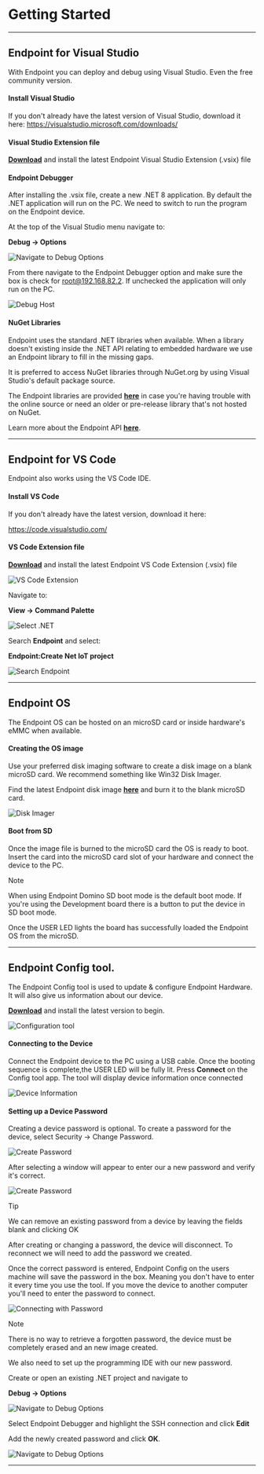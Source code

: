 # Getting Started

---

 ## Endpoint for Visual Studio
 With Endpoint you can deploy and debug using Visual Studio. Even the free community version. 

 #### Install Visual Studio
 If you don't already have the latest version of Visual Studio, download it here:
 https://visualstudio.microsoft.com/downloads/

 #### Visual Studio Extension file 

 [**Download**](downloads.md) and install the latest Endpoint Visual Studio Extension (.vsix) file

 #### Endpoint Debugger

 After installing the .vsix file, create a new .NET 8 application. By default the .NET application will run on the PC. We need to switch to run the program on the Endpoint device. 

 At the top of the Visual Studio menu navigate to:

 **Debug -> Options**

 ![Navigate to Debug Options](images/debug-options.png)

 From there navigate to the Endpoint Debugger option and make sure the box is check for root@192.168.82.2. If unchecked the application will only run on the PC. 

  ![Debug Host](images/debug-host.png)

 #### NuGet Libraries

 Endpoint uses the standard .NET libraries when available. When a library doesn't existing inside the .NET API relating to embedded hardware we use an Endpoint library to fill in the missing gaps. 
 
 It is preferred to access NuGet libraries through NuGet.org by using Visual Studio's default package source. 

 The Endpoint libraries are provided [**here**](downloads.md) in case you're having trouble with the online source or need an older or pre-release library that's not hosted on NuGet.

 Learn more about the Endpoint API [**here**](api/intro.md). 

 ---

 ## Endpoint for VS Code

 Endpoint also works using the VS Code IDE. 
 
 #### Install VS Code
 
 If you don't already have the latest version, download it here:

 https://code.visualstudio.com/

 #### VS Code Extension file 

 [**Download**](downloads.md) and install the latest Endpoint VS Code Extension (.vsix) file

 ![VS Code Extension](images/vscode-extension.png)

 Navigate to:
 
 **View -> Command Palette**

 ![Select .NET](images/select-dotnet.png)

 Search **Endpoint** and select:
 
 **Endpoint:Create Net IoT project** 

  ![Search Endpoint](images/search-endpoint.png)

 ---

 ## Endpoint OS

 The Endpoint OS can be hosted on an microSD card or inside hardware's eMMC when available. 

 #### Creating the OS image

 Use your preferred disk imaging software to create a disk image on a blank microSD card. We recommend something like Win32 Disk Imager.

 Find the latest Endpoint disk image [**here**](downloads.md) and burn it to the blank microSD card. 

 ![Disk Imager](images/create-sd-image.png)

 #### Boot from SD

 Once the image file is burned to the microSD card the OS is ready to boot. Insert the card into the microSD card slot of your hardware and connect the device to the PC. 

 > [!Note] 
 > When using Endpoint Domino SD boot mode is the default boot mode. If you're using the Development board there is a button to put the device in SD boot mode. 

Once the USER LED lights the board has successfully loaded the Endpoint OS from the microSD.

 ---

## Endpoint Config tool. 

The Endpoint Config tool is used to update & configure Endpoint Hardware. It will also give us information about our device. 

[**Download**](downloads.md)
 and install the latest version to begin. 

  ![Configuration tool](images/endpoint-config.png)

#### Connecting to the Device

Connect the Endpoint device to the PC using a USB cable. Once the booting sequence is complete,the USER LED will be fully lit. Press **Connect** on the Config tool app. The tool will display device information once connected

 ![Device Information](images/device-info.png)

 #### Setting up a Device Password

 Creating a device password is optional. To create a password for the device, select Security -> Change Password. 

  ![Create Password](images/menu-password.png)

  After selecting a window will appear to enter our a new password and verify it's correct. 

   ![Create Password](images/password-update.png)

> [!Tip] 
> We can remove an existing password from a device by leaving the fields blank and clicking OK 

   After creating or changing a password, the device will disconnect. To reconnect we will need to add the password we created. 
   
   Once the correct password is entered, Endpoint Config on the users machine will save the password in the box. Meaning you don't have to enter it every time you use the tool. If you move the device to another computer you'll need to enter the password to connect. 

  ![Connecting with Password](images/connecting-password.png)

  > [!Note] 
  > There is no way to retrieve a forgotten password, the device must be completely erased and an new image created. 

 We also need to set up the programming IDE with our new password. 

  Create or open an existing .NET project and navigate to 

  **Debug -> Options**

  ![Navigate to Debug Options](images/debug-options.png)

  Select Endpoint Debugger and highlight the SSH connection and click **Edit**

  Add the newly created password and click **OK**. 

  ![Navigate to Debug Options](images/vs-password.png)




 ---